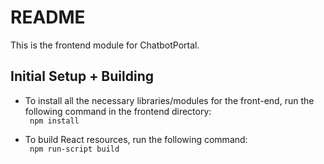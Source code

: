 # README #
This is the frontend module for ChatbotPortal.

## Initial Setup + Building
- To install all the necessary libraries/modules for the front-end, run the following command in the frontend directory:  
``` npm install```  

- To build React resources, run the following command:  
``` npm run-script build```